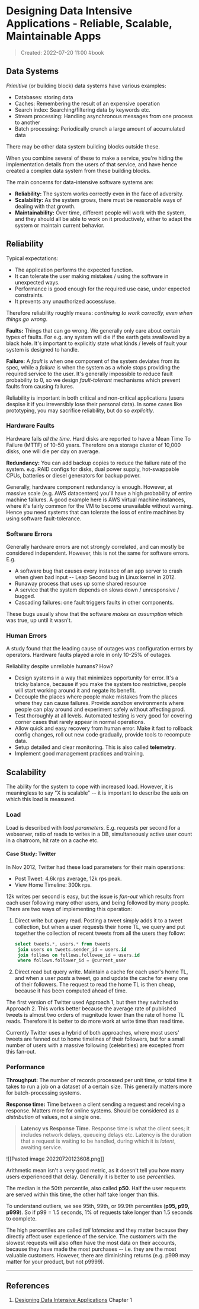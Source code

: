 # Designing Data Intensive Applications - Reliable, Scalable, Maintainable Apps
> Created: 2022-07-20 11:00
> #book 

## Data Systems

*Primitive* (or building block) data systems have various examples:
+ Databases: storing data
+ Caches: Remembering the result of an expensive operation
+ Search index: Searching/filtering data by keywords etc.
+ Stream processing: Handling asynchronous messages from one process to another
+ Batch processing: Periodically crunch a large amount of accumulated data

There may be other data system building blocks outside these.

When you combine several of these to make a service, you're hiding the implementation details from the users of that service, and have hence created a complex data system from these building blocks.

The main concerns for data-intensive software systems are:
+ **Reliability:** The system works correctly even in the face of adversity.
+ **Scalability:** As the system grows, there must be reasonable ways of dealing with that growth.
+ **Maintainability:** Over time, different people will work with the system, and they should all be able to work on it productively, either to adapt the system or maintain current behavior.

## Reliability

Typical expectations:
+ The application performs the expected function.
+ It can tolerate the user making mistakes / using the software in unexpected ways.
+ Performance is good enough for the required use case, under expected constraints.
+ It prevents any unauthorized access/use.

Therefore reliability roughly means: _continuing to work correctly, even when things go wrong_.

**Faults:** Things that can go wrong. We generally only care about certain types of faults. For e.g. any system will die if the earth gets swallowed by a black hole. It's important to explicitly state what kinds / levels of fault your system is designed to handle.

**Failure:** A _fault_ is when one component of the system deviates from its spec, while a _failure_ is when the system as a whole stops providing the required service to the user. It's generally impossible to reduce fault probability to 0, so we design _fault-tolerant_ mechanisms which prevent faults from causing failures.

Reliability is important in both critical and non-critical applications (users despise it if you irreversibly lose their personal data). In some cases like prototyping, you may sacrifice reliability, but do so _explicitly_.

### Hardware Faults

Hardware fails _all the time_. Hard disks are reported to have a Mean Time To Failure (MTTF) of 10-50 years. Therefore on a storage cluster of 10,000 disks, one will die per day on average.

**Redundancy:** You can add backup copies to reduce the failure rate of the system. e.g. RAID configs for disks, dual power supply, hot-swappable CPUs, batteries or diesel generators for backup power. 

Generally, hardware component redundancy is enough. However, at massive scale (e.g. AWS datacenters) you'll have a high probability of entire machine failures. A good example here is AWS virtual machine instances, where it's fairly common for the VM to become unavailable without warning. Hence you need systems that can tolerate the loss of entire machines by using software fault-tolerance.

### Software Errors

Generally hardware errors are not strongly correlated, and can mostly be considered independent. However, this is not the same for software errors. E.g.

+ A software bug that causes every instance of an app server to crash when given bad input -- Leap Second bug in Linux kernel in 2012.
+ Runaway process that uses up some shared resource
+ A service that the system depends on slows down / unresponsive / bugged.
+ Cascading failures: one fault triggers faults in other components.

These bugs usually show that the software _makes an assumption_ which was true, up until it wasn't.

### Human Errors

A study found that the leading cause of outages was configuration errors by operators. Hardware faults played a role in only 10-25% of outages.

Reliability despite unreliable humans? How?

+ Design systems in a way that minimizes opportunity for error. It's a tricky balance, because if you make the system too restrictive, people will start working around it and negate its benefit.
+ Decouple the places where people make mistakes from the places where they can cause failures. Provide _sandbox_ environments where people can play around and experiment safely without affecting prod.
+ Test thoroughly at all levels. Automated testing is very good for covering corner cases that rarely appear in normal operations.
+ Allow quick and easy recovery from human error. Make it fast to rollback config changes, roll out new code gradually, provide tools to recompute data.
+ Setup detailed and clear monitoring. This is also called **telemetry**.
+ Implement good management practices and training.

## Scalability

The ability for the system to cope with increased load. However, it is meaningless to say "X is scalable" -- it is important to describe the axis on which this load is measured.

### Load

Load is described with _load parameters_. E.g. requests per second for a webserver, ratio of reads to writes in a DB, simultaneously active user count in a chatroom, hit rate on a cache etc.

#### Case Study: Twitter

In Nov 2012, Twitter had these load parameters for their main operations:
+ Post Tweet: 4.6k rps average, 12k rps peak.
+ View Home Timeline: 300k rps.

12k writes per second is easy, but the issue is _fan-out_ which results from each user following many other users, and being followed by many people. There are two ways of implementing this operation:

1. Direct write but query read. Posting a tweet simply adds it to a tweet collection, but when a user requests their home TL, we query and put together the collection of recent tweets from all the users they follow:
   ```sql
   select tweets.*, users.* from tweets
	join users on tweets.sender_id = users.id
	join follows on follows.followee_id = users.id
	where follows.follower_id = @current_user
   ```
2. Direct read but query write. Maintain a cache for each user's home TL, and when a user _posts_ a tweet, go and update the cache for every one of their followers. The request to read the home TL is then cheap, because it has been computed ahead of time.

The first version of Twitter used Approach 1, but then they switched to Approach 2. This works better because the average rate of published tweets is almost two orders of magnitude lower than the rate of home TL reads. Therefore it is better to do more work at write time than read time.

Currently Twitter uses a hybrid of both approaches, where most users' tweets are fanned out to home timelines of their followers, but for a small number of users with a massive following (celebrities) are excepted from this fan-out.

### Performance

**Throughput:** The number of records processed per unit time, or total time it takes to run a job on a dataset of a certain size. This generally matters more for batch-processing systems.

**Response time:** Time between a client sending a request and receiving a response. Matters more for online systems. Should be considered as a _distribution_ of values, not a single one.

> **Latency vs Response Time.** Response time is what the client sees; it includes network delays, queueing delays etc. Latency is the duration that a request is waiting to be handled, during which it is _latent_, awaiting service.

![[Pasted image 20220720123608.png]]

Arithmetic mean isn't a very good metric, as it doesn't tell you how many users experienced that delay. Generally it is better to use _percentiles_.

The median is the 50th percentile, also called **p50**. Half the user requests are served within this time, the other half take longer than this.

To understand outliers, we see 95th, 99th, or 99.9th percentiles (**p95, p99, p999**). So if p99 = 1.5 seconds, 1% of requests take longer than 1.5 seconds to complete.

The high percentiles are called _tail latencies_ and they matter because they directly affect user experience of the service. The customers with the slowest requests will also often have the most data on their accounts, because they have made the most purchases -- i.e. they are the most valuable customers. However, there are diminishing returns (e.g. p999 may matter for your product, but not p9999).

----

## References
1. [Designing Data Intensive Applications](https://www.oreilly.com/library/view/designing-data-intensive-applications/9781491903063/) Chapter 1